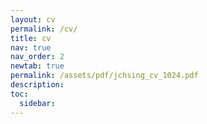 ```yaml
---
layout: cv
permalink: /cv/
title: cv
nav: true
nav_order: 2
newtab: true
permalink: /assets/pdf/jchsing_cv_1024.pdf
description: 
toc:
  sidebar: 
---
```

